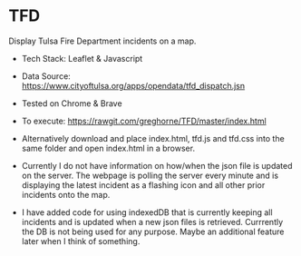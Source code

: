 # TFD

Display Tulsa Fire Department incidents on a map.

- Tech Stack: Leaflet & Javascript

* Data Source: https://www.cityoftulsa.org/apps/opendata/tfd_dispatch.jsn

* Tested on Chrome & Brave

* To execute: https://rawgit.com/greghorne/TFD/master/index.html

* Alternatively download and place index.html, tfd.js and tfd.css into the same folder and open index.html in a browser.

* Currently I do not have information on how/when the json file is updated on the server.  The webpage is polling the server every minute and is displaying the latest incident as a flashing icon and all other prior incidents onto the map.

* I have added code for using indexedDB that is currently keeping all incidents and is updated when a new json files is retrieved.  Currrently the DB is not being used for any purpose.  Maybe an additional feature later when I think of something.


